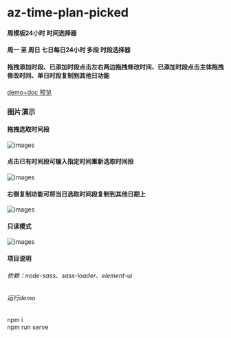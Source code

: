 # az-time-plan-picked
#### 周模板24小时 时间选择器
#### 周一 至 周日 七日每日24小时 多段 时段选择器
#### 拖拽添加时段、已添加时段点击左右两边拖拽修改时间、已添加时段点击主体拖拽修改时间、单日时段复制到其他日功能
[demo+doc 预览](https://mrchengg.github.io/az-time-plan-picked/dist)

### 图片演示
#### 拖拽选取时间段
![images](https://github.com/MrChenGG/az-time-plan-picked/blob/master/test001.jpg) 
#### 点击已有时间段可输入指定时间重新选取时间段
![images](https://github.com/MrChenGG/az-time-plan-picked/blob/master/test002.png)
#### 右侧复制功能可将当日选取时间段复制到其他日期上
![images](https://github.com/MrChenGG/az-time-plan-picked/blob/master/test003.png)
#### 只读模式
![images](https://github.com/MrChenGG/az-time-plan-picked/blob/master/test004.png)

#### 项目说明
###### 依赖：node-sass、sass-loader、element-ui
###### 运行demo
npm i  
npm run serve

